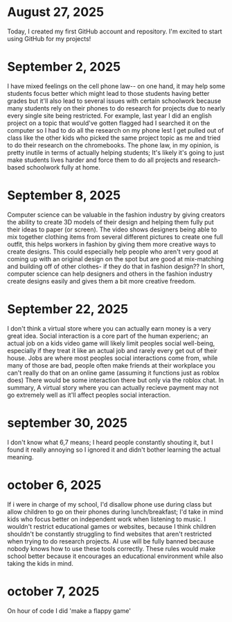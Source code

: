
# August 27, 2025

Today, I created my first GitHub account and repository. I'm excited to start using GitHub for my projects!

# September 2, 2025

I have mixed feelings on the cell phone law-- on one hand, it may help some students focus better which might lead to those students having better grades but it'll also lead to several issues with certain schoolwork because many students rely on their phones to do research for projects due to nearly every single site being restricted. For example, last year I did an english project on a topic that would've gotten flagged had I searched it on the computer so I had to do all the research on my phone lest I get pulled out of class like the other kids who picked the same project topic as me and tried to do their research on the chromebooks. The phone law, in my opinion, is pretty inutile in terms of actually helping students; It's likely it's going to just make students lives harder and force them to do all projects and research-based schoolwork fully at home. 

# September 8, 2025

Computer science can be valuable in the fashion industry by giving creators the ability to create 3D models of their design and helping them fully put their ideas to paper (or screen). The video shows designers being able to mix together clothing items from several different pictures to create one full outfit, this helps workers in fashion by giving them more creative ways to create designs. This could especially help people who aren't very good at coming up with an original design on the spot but are good at mix-matching and building off of other clothes- if they do that in fashion design?? In short, computer science can help designers and others in the fashion industry create designs easily and gives them a bit more creative freedom. 

# September 22, 2025

I don't think a virtual store where you can actually earn money is a very great idea. Social interaction is a core part of the human experienc; an actual job on a kids video game will likely limit peoples social well-being, especially if they treat it like an actual job and rarely every get out of their house. Jobs are where most peoples social interactions come from, while many of those are bad, people often make friends at their workplace you can't really do that on an online game (assuming it functions just as roblox does) There would be some interaction there but only via the roblox chat. In summary, A virtual story where you can actually recieve payment may not go extremely well as it'll affect peoples social interaction. 

# september 30, 2025

I don't know what 6,7 means; I heard people constantly shouting it, but I found it really annoying so I ignored it and didn't bother learning the actual meaning.

# october 6, 2025
If i were in charge of my school, I'd disallow phone use during class but allow children to go on their phones during lunch/breakfast; I'd take in mind kids who focus better on independent work when listening to music. I wouldn't restrict educational games or websites, because I think children shouldn't be constantly struggling to find websites that aren't restricted when trying to do research projects. AI use will be fully banned because nobody knows how to use these tools correctly. These rules would make school better because it encourages an educational environment while also taking the kids in mind.

# october 7, 2025
On hour of code I did 'make a flappy game'
